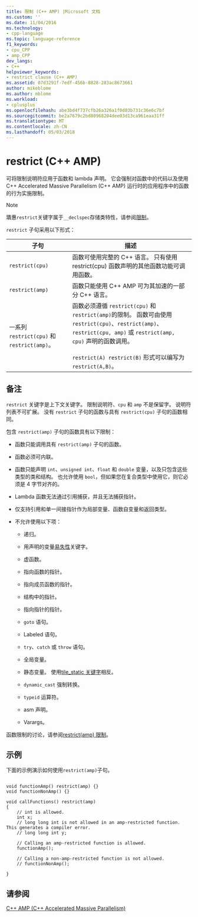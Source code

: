```yaml
---
title: 限制 (C++ AMP) |Microsoft 文档
ms.custom: ''
ms.date: 11/04/2016
ms.technology:
- cpp-language
ms.topic: language-reference
f1_keywords:
- cpu_CPP
- amp_CPP
dev_langs:
- C++
helpviewer_keywords:
- restrict clause (C++ AMP)
ms.assetid: 07d3291f-7edf-456b-8828-283ac8673661
author: mikeblome
ms.author: mblome
ms.workload:
- cplusplus
ms.openlocfilehash: abe3bd4f737cfb26a326a1f0d83b731c36e6c7bf
ms.sourcegitcommit: be2a7679c2bd80968204dee03d13ca961eaa31ff
ms.translationtype: MT
ms.contentlocale: zh-CN
ms.lasthandoff: 05/03/2018
---
```

# <a name="restrict-c-amp"></a>restrict (C++ AMP)
可将限制说明符应用于函数和 lambda 声明。 它会强制对函数中的代码以及使用 C++ Accelerated Massive Parallelism (C++ AMP) 运行时的应用程序中的函数的行为实施限制。  
  
> [!NOTE]
>  璝惠`restrict`关键字属于`__declspec`存储类特性，请参阅[限制](../cpp/restrict.md)。  
  
 `restrict` 子句采用以下形式：  
  
|子句|描述|  
|------------|-----------------|  
|`restrict(cpu)`|函数可使用完整的 C++ 语言。 只有使用 restrict(cpu) 函数声明的其他函数功能可调用函数。|  
|`restrict(amp)`|函数只能使用 C++ AMP 可为其加速的一部分 C++ 语言。|  
|一系列 `restrict(cpu)` 和 `restrict(amp)`。|函数必须遵循 `restrict(cpu)` 和 `restrict(amp)`的限制。 函数可由使用 `restrict(cpu)`、`restrict(amp)`、`restrict(cpu, amp)` 或 `restrict(amp, cpu)` 声明的函数调用。<br /><br /> `restrict(A) restrict(B)` 形式可以编写为 `restrict(A,B)`。|  
  
## <a name="remarks"></a>备注  
 `restrict` 关键字是上下文关键字。 限制说明符、`cpu` 和 `amp` 不是保留字。 说明符列表不可扩展。 没有 `restrict` 子句的函数与具有 `restrict(cpu)` 子句的函数相同。  
  
 包含 `restrict(amp)` 子句的函数具有以下限制：  
  
-   函数只能调用具有 `restrict(amp)` 子句的函数。  
  
-   函数必须可内联。  
  
-   函数只能声明 `int`、`unsigned int`、`float` 和 `double` 变量，以及只包含这些类型的类和结构。 也允许使用 `bool`，但如果您在复合类型中使用它，则它必须是 4 字节对齐的。  
  
-   Lambda 函数无法通过引用捕获，并且无法捕获指针。  
  
-   仅支持引用和单一间接指针作为局部变量、函数自变量和返回类型。  
  
-   不允许使用以下项：  
  
    -   递归。  
  
    -   用声明的变量[易失性](../cpp/volatile-cpp.md)关键字。  
  
    -   虚函数。  
  
    -   指向函数的指针。  
  
    -   指向成员函数的指针。  
  
    -   结构中的指针。  
  
    -   指向指针的指针。  
  
    -   `goto` 语句。  
  
    -   Labeled 语句。  
  
    -   `try`、`catch` 或 `throw` 语句。  
  
    -   全局变量。  
  
    -   静态变量。 使用[tile_static 关键字](../cpp/tile-static-keyword.md)相反。  
  
    -   `dynamic_cast` 强制转换。  
  
    -   `typeid` 运算符。  
  
    -   asm 声明。  
  
    -   Varargs。  
  
 函数限制的讨论，请参阅[restrict(amp) 限制](http://go.microsoft.com/fwlink/p/?LinkId=251089)。  
  
## <a name="example"></a>示例  
 下面的示例演示如何使用`restrict(amp)`子句。  
  
```  
  
void functionAmp() restrict(amp) {}   
void functionNonAmp() {}   
  
void callFunctions() restrict(amp)   
{   
    // int is allowed.  
    int x;  
    // long long int is not allowed in an amp-restricted function. This generates a compiler error.  
    // long long int y;   
  
    // Calling an amp-restricted function is allowed.  
    functionAmp();   
  
    // Calling a non-amp-restricted function is not allowed.  
    // functionNonAmp();   
  
}  
```  
  
## <a name="see-also"></a>请参阅  
 [C++ AMP (C++ Accelerated Massive Parallelism)](../parallel/amp/cpp-amp-cpp-accelerated-massive-parallelism.md)